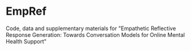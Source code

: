# EmpRef
Code, data and supplementary materials for "Empathetic Reflective Response Generation: Towards Conversation Models for Online Mental Health Support"
